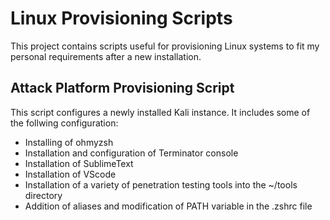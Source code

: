 # Linux Provisioning Scripts

This project contains scripts useful for provisioning Linux systems to fit my personal requirements after a new installation.

## Attack Platform Provisioning Script
This script configures a newly installed Kali instance. It includes some of the follwing configuration:
- Installing of ohmyzsh
- Installation and configuration of Terminator console
- Installation of SublimeText
- Installation of VScode
- Installation of a variety of penetration testing tools into the ~/tools directory
- Addition of aliases and modification of PATH variable in the .zshrc file
